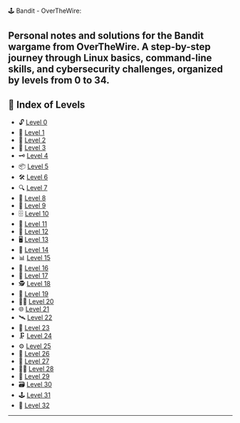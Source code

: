 🕹️ Bandit - OverTheWire:

Personal notes and solutions for the Bandit wargame from OverTheWire. A step-by-step journey through Linux basics, command-line skills, and cybersecurity challenges, organized by levels from 0 to 34.
---

## 📑 Index of Levels

- 🔓 [Level 0](Level-0.md)
- 🔑 [Level 1](Level-1.md)
- 📂 [Level 2](Level-2.md)
- 📄 [Level 3](Level-3.md)
- 🗝️ [Level 4](Level-4.md)
- 📦 [Level 5](Level-5.md)
- 🛠️ [Level 6](Level-6.md)
- 🔍 [Level 7](Level-7.md)
- 🧩 [Level 8](Level-8.md)
- 🔐 [Level 9](Level-9.md)
- 🗄️ [Level 10](Level-10.md)
- 📨 [Level 11](Level-11.md)
- 🧾 [Level 12](Level-12.md)
- 🖥️ [Level 13](Level-13.md)
- 💾 [Level 14](Level-14.md)
- 📊 [Level 15](Level-15.md)
- 🔧 [Level 16](Level-16.md)
- 📡 [Level 17](Level-17.md)
- 🕵️ [Level 18](Level-18.md)
- 🧮 [Level 19](Level-19.md)
- 🧑‍💻 [Level 20](Level-20.md)
- 🌐 [Level 21](Level-21.md)
- 🛰️ [Level 22](Level-22.md)
- 🧱 [Level 23](Level-23.md)
- 🗜️ [Level 24](Level-24.md)
- ⚙️ [Level 25](Level-25.md)
- 🪪 [Level 26](Level-26.md)
- 📡 [Level 27](Level-27.md)
- 🧑‍🚀 [Level 28](Level-28.md)
- 🔦 [Level 29](Level-29.md)
- 🗃️ [Level 30](Level-30.md)
- 🕹️ [Level 31](Level-31.md)
- 🏁 [Level 32](Level-32.md)

---
